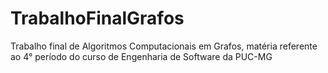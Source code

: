 # TrabalhoFinalGrafos
Trabalho final de Algoritmos Computacionais em Grafos, matéria referente ao 4° período do curso de Engenharia de Software da PUC-MG

